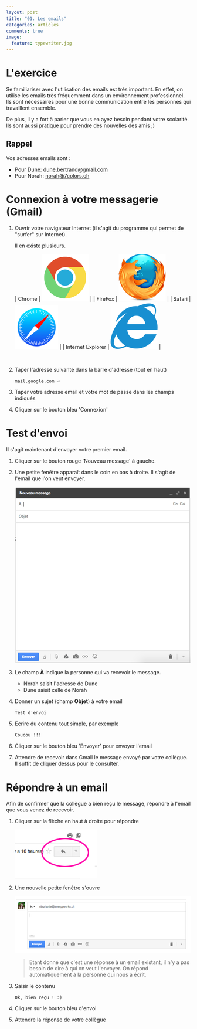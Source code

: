 ```yaml
---
layout: post
title: "01. Les emails"
categories: articles
comments: true
image:
  feature: typewriter.jpg  
---
```


# L'exercice

Se familiariser avec l'utilisation des emails est très important. En effet, on utilise les emails très fréquemment dans un environnement professionnel. Ils sont nécessaires pour une bonne communication entre les personnes qui travaillent ensemble.

De plus, il y a fort à parier que vous en ayez besoin pendant votre scolarité. Ils sont aussi pratique pour prendre des nouvelles des amis ;)

## Rappel

Vos adresses emails sont :

* Pour Dune: dune.bertrand@gmail.com
* Pour Norah: norah@7colors.ch

# Connexion à votre messagerie (Gmail)

1.  Ouvrir votre navigateur Internet (il s'agit du programme qui permet de "surfer" sur Internet).

    Il en existe plusieurs.

    | Chrome | ![Chrome](/images/browsers/chrome.png) |
    | FireFox | ![Chrome](/images/browsers/firefox.png) |
    | Safari | ![Chrome](/images/browsers/safari.png) |
    | Internet Explorer | ![Chrome](/images/browsers/ie.png) |

    <br>

2.  Taper l'adresse suivante dans la barre d'adresse (tout en haut)

    ```
    mail.google.com ⏎
    ```

3.  Taper votre adresse email et votre mot de passe dans les champs indiqués

4.  Cliquer sur le bouton bleu 'Connexion'

# Test d'envoi

Il s'agit maintenant d'envoyer votre premier email.

1.  Cliquer sur le bouton rouge 'Nouveau message' à gauche.

2.  Une petite fenêtre apparaît dans le coin en bas à droite. Il s'agit de l'email que l'on veut envoyer. 

    ![new-email](/images/guide/new-email.png)

3.  Le champ **À** indique la personne qui va recevoir le message.

    * Norah saisit l'adresse de Dune
    * Dune saisit celle de Norah

4.  Donner un sujet (champ **Objet**) à votre email

    ```
    Test d'envoi
    ```

5.  Ecrire du contenu tout simple, par exemple

    ```
    Coucou !!!
    ```

6.  Cliquer sur le bouton bleu 'Envoyer' pour envoyer l'email

7.  Attendre de recevoir dans Gmail le message envoyé par votre collègue. Il suffit de cliquer dessus pour le consulter.

# Répondre à un email

Afin de confirmer que la collègue a bien reçu le message, répondre à l'email que vous venez de recevoir.

1.  Cliquer sur la flèche en haut à droite pour répondre

    ![reply](/images/guide/reply.png)

2.  Une nouvelle petite fenêtre s'ouvre

    ![new-reply](/images/guide/new-reply.png)

    > Etant donné que c'est une réponse à un email existant, il n'y a pas besoin de dire à qui on veut l'envoyer. On répond automatiquement à la personne qui nous a écrit.

3.  Saisir le contenu

    ```
    Ok, bien reçu ! :)
    ```

4.  Cliquer sur le bouton bleu d'envoi

5.  Attendre la réponse de votre collègue
